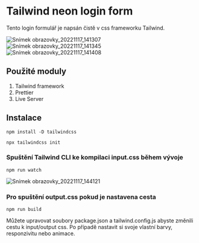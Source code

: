 # Tailwind neon login form
Tento login formulář je napsán čistě v css frameworku Tailwind.

![Snímek obrazovky_20221117_141307](https://user-images.githubusercontent.com/92738343/202461886-87fc5aed-eab3-41c2-b818-aa023d562d6a.png)
![Snímek obrazovky_20221117_141345](https://user-images.githubusercontent.com/92738343/202461901-a7a46888-f881-4fd4-a63a-318f3b37e2d4.png)
![Snímek obrazovky_20221117_141408](https://user-images.githubusercontent.com/92738343/202461922-47a3973c-8356-4ef8-b7c3-2e68f4cd0136.png)

## Použité moduly
1. Tailwind framework
2. Prettier
3. Live Server

## Instalace
```
npm install -D tailwindcss
```
```
npx tailwindcss init
```
### Spuštění Tailwind CLI ke kompilaci input.css během vývoje
```
npm run watch
```
![Snímek obrazovky_20221117_144121](https://user-images.githubusercontent.com/92738343/202461755-f7669f13-23c2-4e20-beda-7653e6621fcf.png)

### Pro spuštění output.css pokud je nastavena cesta
```
npm run build
```
Můžete upravovat soubory package.json a tailwind.config.js abyste změnili cestu k input/output css.
Po případě nastavit si svoje vlastní barvy, responzivitu nebo animace.

